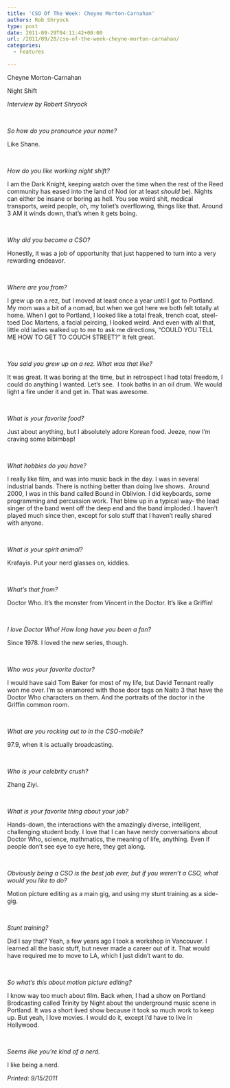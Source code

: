 ```yaml
---
title: 'CSO Of The Week: Cheyne Morton-Carnahan'
authors: Rob Shryock
type: post
date: 2011-09-29T04:11:42+00:00
url: /2011/09/28/cso-of-the-week-cheyne-morton-carnahan/
categories:
  - Features

---
```

Cheyne Morton-Carnahan

Night Shift

_Interview by Robert Shryock_

&nbsp;

_So how do you pronounce your name?_

Like Shane.

&nbsp;

_How do you like working night shift?_

I am the Dark Knight, keeping watch over the time when the rest of the Reed community has eased into the land of Nod (or at least _should_ be). Nights can either be insane or boring as hell. You see weird shit, medical transports, weird people, oh, my toliet&#8217;s overflowing, things like that. Around 3 AM it winds down, that&#8217;s when it gets boing.

&nbsp;

_Why did you become a CSO?_

Honestly, it was a job of opportunity that just happened to turn into a very rewarding endeavor.

&nbsp;

_Where are you from?_

I grew up on a rez, but I moved at least once a year until I got to Portland. My mom was a bit of a nomad, but when we got here we both felt totally at home. When I got to Portland, I looked like a total freak, trench coat, steel-toed Doc Martens, a facial peircing, I looked weird. And even with all that, little old ladies walked up to me to ask me directions, “COULD YOU TELL ME HOW TO GET TO COUCH STREET?” It felt great.

&nbsp;

_You said you grew up on a rez. What was that like?_

It was great. It was boring at the time, but in retrospect I had total freedom, I could do anything I wanted. Let&#8217;s see.  I took baths in an oil drum. We would light a fire under it and get in. That was awesome.

&nbsp;

_What is your favorite food?_

Just about anything, but I absolutely adore Korean food. Jeeze, now I&#8217;m craving some bibimbap!

&nbsp;

_What hobbies do you have?_

I really like film, and was into music back in the day. I was in several industrial bands. There is nothing better than doing live shows.  Around 2000, I was in this band called Bound in Oblivion. I did keyboards, some programming and percussion work. That blew up in a typical way- the lead singer of the band went off the deep end and the band imploded. I haven&#8217;t played much since then, except for solo stuff that I haven&#8217;t really shared with anyone.

&nbsp;

_What is your spirit animal?_

Krafayis. Put your nerd glasses on, kiddies.

&nbsp;

_What&#8217;s that from?_

Doctor Who. It&#8217;s the monster from Vincent in the Doctor. It&#8217;s like a Griffin!

&nbsp;

_I love Doctor Who! How long have you been a fan?_

Since 1978. I loved the new series, though.

&nbsp;

_Who was your favorite doctor?_

I would have said Tom Baker for most of my life, but David Tennant really won me over. I&#8217;m so enamored with those door tags on Naito 3 that have the Doctor Who characters on them. And the portraits of the doctor in the Griffin common room.

&nbsp;

_What are you rocking out to in the CSO-mobile?_ 

97.9, when it is actually broadcasting.

&nbsp;

_Who is your celebrity crush?_

Zhang Ziyi.

&nbsp;

_What is your favorite thing about your job?_

Hands-down, the interactions with the amazingly diverse, intelligent, challenging student body. I love that I can have nerdy conversations about Doctor Who, science, mathmatics, the meaning of life, anything. Even if people don&#8217;t see eye to eye here, they get along.

&nbsp;

_Obviously being a CSO is the best job ever, but if you weren&#8217;t a CSO, what would you like to do?_ 

Motion picture editing as a main gig, and using my stunt training as a side-gig.

&nbsp;

_Stunt training?_

Did I say that? Yeah, a few years ago I took a workshop in Vancouver. I learned all the basic stuff, but never made a career out of it. That would have required me to move to LA, which I just didn&#8217;t want to do.

&nbsp;

_So what&#8217;s this about motion picture editing?_

I know way too much about film. Back when, I had a show on Portland Brodcasting called Trinity by Night about the underground music scene in Portland. It was a short lived show because it took so much work to keep up. But yeah, I love movies. I would do it, except I&#8217;d have to live in Hollywood.

&nbsp;

_Seems like you&#8217;re kind of a nerd._

I like being a nerd.

_Printed: 9/15/2011_
